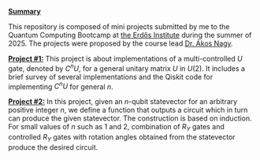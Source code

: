 **<ins> Summary </ins>**

This repository is composed of mini projects submitted by me to the Quantum Computing Bootcamp at [the Erdős Institute](https://www.erdosinstitute.org/) during the summer of 2025. The projects were proposed by the course lead [Dr. Ákos Nagy](https://akosnagy.com/). 

**<ins> Project #1:</ins>** This project is about implementations of a multi-controlled $U$ gate, denoted by $C^n U$, for a general unitary matrix $U$ in $U(2).$ It includes a brief survey of several implementations and the Qiskit code for implementing $C^n U$ for general $n$. 

**<ins> Project #2:</ins>** In this project, given an $n$-qubit statevector for an arbitrary positive integer $n$, we define a function that outputs a circuit which in turn can produce the given statevector. The construction is based on induction. For small values of $n$ such as $1$ and $2$, combination of $R_Y$ gates and controlled $R_Y$ gates with rotation angles obtained from the statevector produce the desired circuit.
